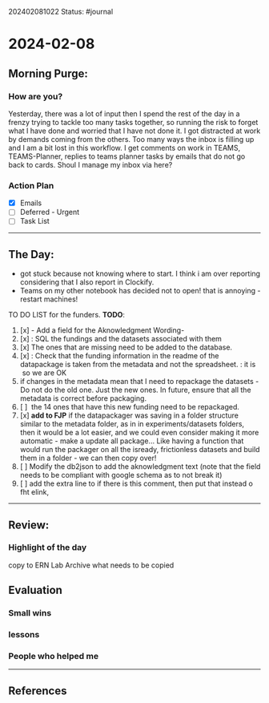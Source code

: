 202402081022
Status: #journal

# 2024-02-08


## Morning Purge: 

### How are you?
Yesterday, there was a lot of input then I spend the rest of the day in a frenzy trying to tackle too many tasks together, so running the risk to forget what I have done and worried that I have not done it. I got distracted at work by demands coming from the others. 
Too many ways the inbox is filling up and I am a bit lost in this workflow. 
I get comments on work in TEAMS, TEAMS-Planner, replies to teams planner tasks by emails that do not go back to cards. 
Shoul I manage my inbox via here?
### Action Plan
- [x] Emails
- [ ] Deferred - Urgent
- [ ] Task List
--- 
## The Day: 
- got stuck because not knowing where to start. I think i am over reporting considering that I also report in Clockify. 
- Teams on my other notebook has decided not to open! that is annoying - restart machines! 

TO DO LIST for the funders. 
**TODO**: 

1. [x] - Add a field for the Aknowledgment Wording-
2. [x] : SQL the fundings and the datasets associated with them
3. [x] The ones that are missing need to be added to the database.
4. [x] : Check that the funding information in the readme of the datapackage is taken from the metadata and not the spreadsheet. : it is  so we are OK
5. if changes in the metadata mean that I need to repackage the datasets - Do not do the old one. Just the new ones. In future, ensure that all the metadata is correct before packaging. 
6. [ ]  the 14 ones that have this new funding need to be repackaged. 
7. [x] **add to FJP** if the datapackager was saving in a folder structure similar to the metadata folder, as in in experiments/datasets folders, then it would be a lot easier, and we could even consider making it more automatic - make a update all package... Like having a function that would run the packager on all the isready, frictionless datasets and build them in a folder - we can then copy over! 
8. [ ] Modify the db2json to add the aknowledgment text (note that the field needs to be compliant with google schema as to not break it) 
9. [ ] add the extra line to if there is this comment, then put that instead o fht elink,
---
## Review: 
### Highlight of the day  
copy to ERN Lab Archive what needs to be copied
  
## Evaluation  

### Small wins  
  
### lessons

### People who helped me


---
## References
